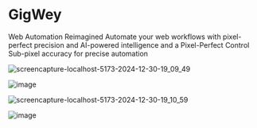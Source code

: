 # GigWey
Web Automation Reimagined Automate your web workflows with pixel-perfect precision and AI-powered intelligence and a Pixel-Perfect Control Sub-pixel accuracy for precise automation

![screencapture-localhost-5173-2024-12-30-19_09_49](https://github.com/user-attachments/assets/fcdbcf75-afea-434b-8d11-0943e52bf520)

![image](https://github.com/user-attachments/assets/ac86a369-2e4e-4d14-ad41-5dd3462e836b)

![screencapture-localhost-5173-2024-12-30-19_10_59](https://github.com/user-attachments/assets/c1f28149-e482-44f7-b8b9-e165c3bc660c)

![image](https://github.com/user-attachments/assets/6f70d3d7-3182-41d4-883a-32ec1e8a2845)


